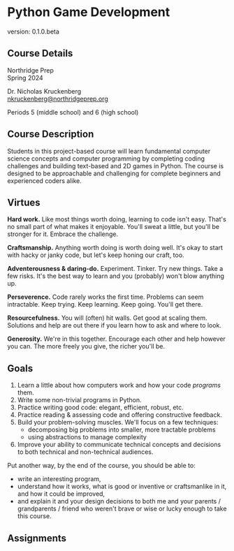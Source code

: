 # Python Game Development

version: 0.1.0.beta

## Course Details

Northridge Prep  
Spring 2024

Dr. Nicholas Kruckenberg  
[nkruckenberg@northridgeprep.org](mailto:nkruckenberg@northridgeprep.org)

Periods 5 (middle school) and 6 (high school)

## Course Description

Students in this project-based course will learn fundamental computer science concepts and computer programming by completing coding challenges and building text-based and 2D games in Python. The course is designed to be approachable and challenging for complete beginners and experienced coders alike.

## Virtues

**Hard work.** Like most things worth doing, learning to code isn't easy. That's no small part of what makes it enjoyable. You'll sweat a little, but you'll be stronger for it. Embrace the challenge.

**Craftsmanship.** Anything worth doing is worth doing well. It's okay to start with hacky or janky code, but let's keep honing our craft, too.

**Adventerousness & daring-do.** Experiment. Tinker. Try new things. Take a few risks. It's the best way to learn and you (probably) won't blow anything up.

**Perseverence.** Code rarely works the first time. Problems can seem intractable. Keep trying. Keep learning. Keep going. You'll get there.

**Resourcefulness.** You will (often) hit walls. Get good at scaling them. Solutions and help are out there if you learn how to ask and where to look.

**Generosity.** We're in this together. Encourage each other and help however you can. The more freely you give, the richer you'll be.

## Goals

1. Learn a little about how computers work and how your code _programs_ them.
2. Write some non-trivial programs in Python.
3. Practice writing good code: elegant, efficient, robust, etc.
4. Practice reading & assessing code and offering constructive feedback.
5. Build your problem-solving muscles. We'll focus on a few techniques:
   - decomposing big problems into smaller, more tractable problems
   - using abstractions to manage complexity
6. Improve your ability to communicate technical concepts and decisions to both technical and non-technical audiences.

Put another way, by the end of the course, you should be able to:

- write an interesting program,
- understand how it works, what is good or inventive or craftsmanlike in it, and how it could be improved,
- and explain it and your design decisions to both me and your parents / grandparents / friend who weren't brave or wise or lucky enough to take this course.

## Assignments

